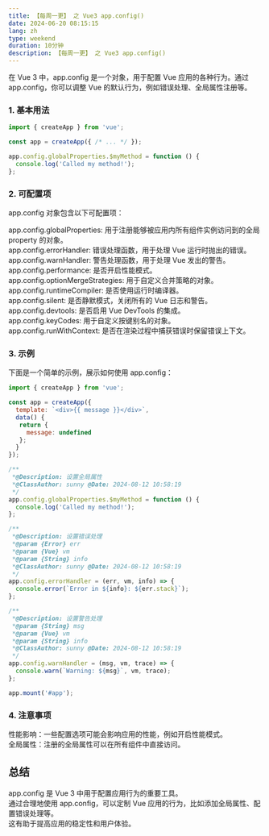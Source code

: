```yaml
---
title: 【每周一更】 之 Vue3 app.config()
date: 2024-06-20 08:15:15
lang: zh
type: weekend
duration: 10分钟
description: 【每周一更】 之 Vue3 app.config()
---
```

在 Vue 3 中，app.config 是一个对象，用于配置 Vue 应用的各种行为。通过 app.config，你可以调整 Vue 的默认行为，例如错误处理、全局属性注册等。

### 1. 基本用法
``` javascript
import { createApp } from 'vue';

const app = createApp({ /* ... */ });

app.config.globalProperties.$myMethod = function () {
  console.log('Called my method!');
};
``` 
### 2. 可配置项
app.config 对象包含以下可配置项：

app.config.globalProperties: 用于注册能够被应用内所有组件实例访问到的全局 property 的对象。    
app.config.errorHandler: 错误处理函数，用于处理 Vue 运行时抛出的错误。    
app.config.warnHandler: 警告处理函数，用于处理 Vue 发出的警告。    
app.config.performance: 是否开启性能模式。  
app.config.optionMergeStrategies: 用于自定义合并策略的对象。  
app.config.runtimeCompiler: 是否使用运行时编译器。  
app.config.silent: 是否静默模式，关闭所有的 Vue 日志和警告。  
app.config.devtools: 是否启用 Vue DevTools 的集成。  
app.config.keyCodes: 用于自定义按键别名的对象。  
app.config.runWithContext: 是否在渲染过程中捕获错误时保留错误上下文。  
### 3. 示例  
下面是一个简单的示例，展示如何使用 app.config：  

``` javascript
import { createApp } from 'vue';

const app = createApp({
  template: `<div>{{ message }}</div>`,
  data() {
   return {
     message: undefined
   };
  }
});

/**
 *@Description: 设置全局属性
 *@ClassAuthor: sunny @Date: 2024-08-12 10:58:19
 */
app.config.globalProperties.$myMethod = function () {
  console.log('Called my method!');
};

/**
 *@Description: 设置错误处理
 *@param {Error} err
 *@param {Vue} vm
 *@param {String} info
 *@ClassAuthor: sunny @Date: 2024-08-12 10:58:19
 */
app.config.errorHandler = (err, vm, info) => {
  console.error(`Error in ${info}: ${err.stack}`);
};

/**
 *@Description: 设置警告处理
 *@param {String} msg
 *@param {Vue} vm
 *@param {String} info
 *@ClassAuthor: sunny @Date: 2024-08-12 10:58:19
 */
app.config.warnHandler = (msg, vm, trace) => {
  console.warn(`Warning: ${msg}`, vm, trace);
};

app.mount('#app');
``` 
### 4. 注意事项
性能影响：一些配置选项可能会影响应用的性能，例如开启性能模式。  
全局属性：注册的全局属性可以在所有组件中直接访问。  
## 总结
app.config 是 Vue 3 中用于配置应用行为的重要工具。  
通过合理地使用 app.config，可以定制 Vue 应用的行为，比如添加全局属性、配置错误处理等。  
这有助于提高应用的稳定性和用户体验。